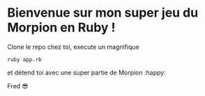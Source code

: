 Bienvenue sur mon super jeu du Morpion en Ruby !
======

Clone le repo chez toi, execute un magnifique 
```
ruby app.rb
```
 
et détend toi avec une super partie de Morpion :happy:
 
Fred :sunglasses:

